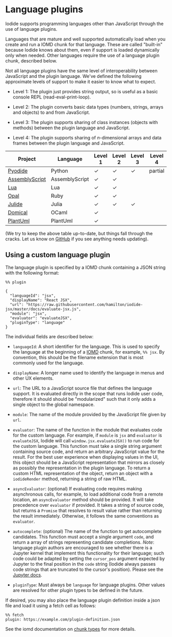 # Language plugins

Iodide supports programming languages other than JavaScript through the use of
language plugins.

Languages that are mature and well supported automatically load when you create
and run a IOMD chunk for that language. These are called "built-in" because
Iodide knows about them, even if support is loaded dynamically only when needed.
Other languages require the use of a language plugin chunk, described below.

Not all language plugins have the same level of interoperability between
JavaScript and the plugin language. We've defined the following approximate
levels of support to make it easier to know what to expect.

- Level 1: The plugin just provides string output, so is useful as a basic
  console REPL (read-eval-print-loop).
  
- Level 2: The plugin converts basic data types (numbers, strings, arrays and
  objects) to and from JavaScript.
  
- Level 3: The plugin supports sharing of class instances (objects with methods)
  between the plugin language and JavaScript.
  
- Level 4: The plugin supports sharing of *n*-dimensional arrays and data frames
  between the plugin language and JavaScript.
  
| Project                                                                         | Language       | Level 1 | Level 2 | Level 3 | Level 4 | Built-in |
|---------------------------------------------------------------------------------|----------------|---------|---------|---------|---------|----------|
| [Pyodide](http://github.com/iodide-project/pyodide)                             | Python         | ✓       | ✓       | ✓       | partial | ✓        |
| [AssemblyScript](https://alpha.iodide.io/notebooks/1234) | AssemblyScript | ✓       | ✓       |         |         |          |
| [Lua](https://alpha.iodide.io/notebooks/1416/)            | Lua            | ✓       | ✓       |         |         |          |
| [Opal](https://alpha.iodide.io/notebooks/1453/)           | Ruby           | ✓       | ✓       |         |         |          |
| [Julide](https://github.com/keno/julia-wasm)                                                                        | Julia           | ✓        | ✓       | ✓       |         |          |
| [Domical](https://github.com/louisabraham/domical)                              | OCaml          | ✓       |         |         |         |          |
| [PlantUml](https://github.com/six42/iodide-plantuml-plugin)                              | PlantUml          | ✓       |         |         |         |          |

(We try to keep the above table up-to-date, but things fall through the cracks.
Let us know on [GitHub](http://github.com/iodide-project/iodide/) if you see anything
needs updating).

## Using a custom language plugin

The language plugin is specified by a IOMD chunk containing a JSON string with
the following format:

```
%% plugin

{
  "languageId": "jsx",
  "displayName": "React JSX",
  "url": "https://raw.githubusercontent.com/hamilton/iodide-jsx/master/docs/evaluate-jsx.js",
  "module": "jsx",
  "evaluator": "evaluateJSX",
  "pluginType": "language"
}
```

The individual fields are described below:

- `languageId`: A short identifier for the language.  This is used to specify the language at the beginning of a [IOMD](iomd.md) chunk, for example, `%% jsx`.  By convention, this should be the filename extension that is most commonly used for the language.

- `displayName`: A longer name used to identify the language in menus and other UX elements.

- `url`: The URL to a JavaScript source file that defines the language support.  It is evaluated directly in the scope that runs Iodide user code, therefore it should should be "modularized" such that it only adds a single object to the global namespace.

- `module`: The name of the module provided by the JavaScript file given by `url`.

- `evaluator`: The name of the function in the module that evaluates code for the custom language.  For example, if `module` is `jsx` and `evaluator` is `evaluateJSX`, Iodide will call `window.jsx.evaluateJSX()` to run code for the custom language.  This function must take a single string argument containing source code, and return an arbitrary JavaScript value for the result.  For the best user experience when displaying values in the UI, this object should be a JavaScript representation that mirrors as closely as possibly the representation in the plugin language.  To return a custom HTML representation of the object, return an object with a `iodideRender` method, returning a string of raw HTML.

- `asyncEvaluator`: (optional) If evaluating code requires making asynchronous calls, for example, to load additional code from a remote location, an `asyncEvaluator` method should be provided.  It will take precedence over `evaluator` if provided.  It takes a string of source code, but returns a `Promise` that resolves to result value rather than returning the result immediately.  Otherwise, it follows the same conventions as `evaluator`.

- `autocomplete`: (optional) The name of the function to get autocomplete candidates.  This function must accept a single argument `code`, and return a array of strings representing candidate completions. _Note_: language plugin authors are encouraged to see whether there is a Jupyter kernel that implement this functionality for their language; such code could be adapted by setting the `cursor_pos` argument expected by Jupyter to the final position in the `code` string (Iodide always passes code strings that are truncated to the cursor's position). Please see the [Jupyter docs](https://jupyter-client.readthedocs.io/en/stable/messaging.html#completion).

- `pluginType`: Must always be `language` for language plugins.  Other values are resolved for other plugin types to be defined in the future.

If desired, you may also place the language plugin definition inside a json file and load it using a fetch cell as follows:

```
%% fetch
plugin: https://example.com/plugin-definition.json
```

See the iomd documentation on [chunk types](../iomd/#iomd-chunk-types) for more details.
